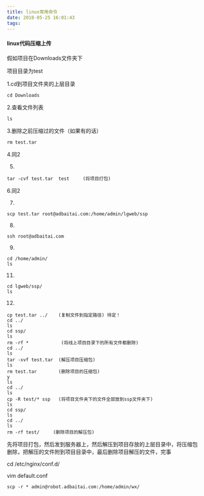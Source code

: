 ```yaml
---
title: linux常用命令
date: 2018-05-25 16:01:43
tags:
---
```


#### linux代码压缩上传

假如项目在Downloads文件夹下

项目目录为test

1.cd到项目文件夹的上层目录

```
cd Downloads
```

2.查看文件列表

```
ls
```

3.删除之前压缩过的文件（如果有的话）

```
rm test.tar
```

4.同2

5.

```
tar -cvf test.tar  test     (将项目打包)
```

6.同2

7.

```
scp test.tar root@adbaitai.com:/home/admin/lgweb/ssp
```

8.

```
ssh root@adbaitai.com
```

9.

```
cd /home/admin/
ls
```

11.

```
cd lgweb/ssp/
ls
```

12.

```
cp test.tar ../    (复制文件到指定路径) 待定！
cd ../
ls
cd ssp/
ls
rm -rf *			(将线上项目目录下的所有文件都删除)
cd ../
ls
tar -xvf test.tar  (解压项目压缩包)
ls
rm test.tar        (删除项目的压缩包)
y
ls
cd ../
ls
cp -R test/* ssp   (将项目文件夹下的文件全部放到ssp文件夹下)
ls
cd ssp/
ls
cd ../ 
ls
rm -rf test/     (删除项目的解压包)
```



先将项目打包，然后发到服务器上，然后解压到项目存放的上层目录中，将压缩包删除，把解压的文件附到项目目录中，最后删除项目解压的文件，完事





cd /etc/nginx/conf.d/

 vim default.conf













```
scp -r * admin@robot.adbaitai.com:/home/admin/wx/
```

